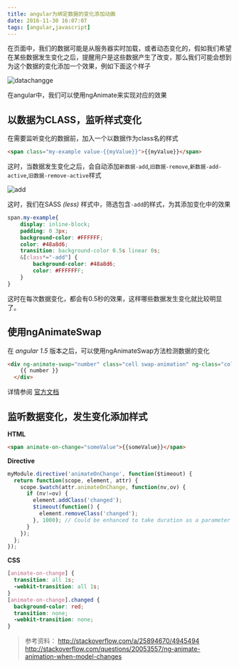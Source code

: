 ```yaml
---
title: angular为绑定数据的变化添加动画
date: 2016-11-30 16:07:07
tags: [angular,javascript]
---
```


在页面中，我们的数据可能是从服务器实时加载，或者动态变化的，假如我们希望在某些数据发生变化之后，提醒用户是这些数据产生了改变，那么我们可能会想到为这个数据的变化添加一个效果，例如下面这个样子

![datachangge](https://cdn.thisjs.com/github/ng-bind-3GIF.gif)

在angular中，我们可以使用ngAnimate来实现对应的效果

<!--more-->

## 以数据为CLASS，监听样式变化

在需要监听变化的数据前，加入一个以数据作为class名的样式

```html
<span class="my-example value-{{myValue}}">{{myValue}}</span>
```

这时，当数据发生变化之后，会自动添加`新数据-add`,`旧数据-remove`,`新数据-add-active`,`旧数据-remove-active`样式

![add](https://cdn.thisjs.com/github/ng-bind-type.png)

这时，我们在SASS *(less)* 样式中，筛选包含`-add`的样式，为其添加变化中的效果

```css
span.my-example{
    display: inline-block;
    padding: 0 3px;
    background-color: #FFFFFF;
    color: #48a8d6;
    transition: background-color 0.5s linear 0s;
    &[class*="-add"] {
        background-color: #48a8d6;
        color: #FFFFFFF;
    }
}
```

这时在每次数据变化，都会有0.5秒的效果，这样哪些数据发生变化就比较明显了。

## 使用ngAnimateSwap

在 *angular 1.5* 版本之后，可以使用ngAnimateSwap方法检测数据的变化

```html
<div ng-animate-swap="number" class="cell swap-animation" ng-class="colorClass(number)">
    {{ number }}
  </div>
```
详情参阅 [官方文档](https://code.angularjs.org/1.5.8/docs/api/ngAnimate/directive/ngAnimateSwap)

## 监听数据变化，发生变化添加样式

**HTML**

```html
<span animate-on-change="someValue">{{someValue}}</span>
```
**Directive**

```js
myModule.directive('animateOnChange', function($timeout) {
  return function(scope, element, attr) {
    scope.$watch(attr.animateOnChange, function(nv,ov) {
      if (nv!=ov) {
        element.addClass('changed');
        $timeout(function() {
          element.removeClass('changed');
        }, 1000); // Could be enhanced to take duration as a parameter
      }
    });
  };
});
```

**CSS**

```css
[animate-on-change] {
  transition: all 1s;
  -webkit-transition: all 1s;
}
[animate-on-change].changed {
  background-color: red;
  transition: none;
  -webkit-transition: none;
}
```


> 参考资料： http://stackoverflow.com/a/25894670/4945494 
> http://stackoverflow.com/questions/20053557/ng-animate-animation-when-model-changes